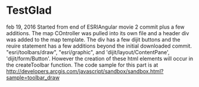# TestGlad
feb 19, 2016
Started from end of ESRIAngular movie 2 commit plus a few additions. The map COntroller was pulled into its own file and a header div was added to the map template. The div has a few dijit buttons and the reuire statement has a few additions beyond the initial downloaded commit. "esri/toolbars/draw",
    "esri/graphic", and 'dijit/layout/ContentPane', 
    'dijit/form/Button'. However the creation of these html elements will occur in the createToolbar function. The code sample for this part is at http://developers.arcgis.com/javascript/sandbox/sandbox.html?sample=toolbar_draw
